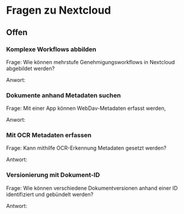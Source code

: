 # Fragen zu Nextcloud

## Offen

### Komplexe Workflows abbilden

Frage: Wie können mehrstufe Genehmigungsworkflows in Nextcloud abgebildet werden?

Anwort: 

### Dokumente anhand Metadaten suchen

Frage: Mit einer App können WebDav-Metadaten erfasst werden, 

Anwort:

### Mit OCR Metadaten erfassen

Frage: Kann mithilfe OCR-Erkennung Metadaten gesetzt werden?

Antwort:

### Versionierung mit Dokument-ID

Frage: Wie können verschiedene Dokumentversionen anhand einer ID identifiziert und gebündelt werden?

Antwort: 